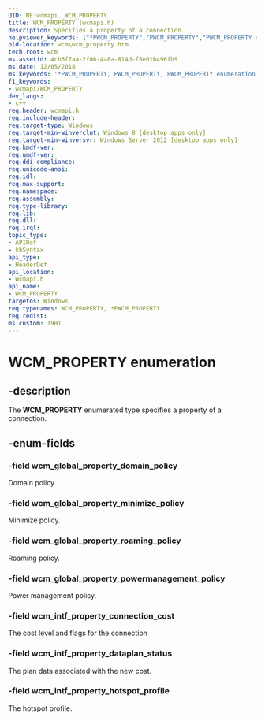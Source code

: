 ```yaml
---
UID: NE:wcmapi._WCM_PROPERTY
title: WCM_PROPERTY (wcmapi.h)
description: Specifies a property of a connection.
helpviewer_keywords: ["*PWCM_PROPERTY","PWCM_PROPERTY","PWCM_PROPERTY enumeration pointer [Windows Connection Manager]","WCM_PROPERTY","WCM_PROPERTY enumeration [Windows Connection Manager]","wcm.wcm_property","wcm_global_property_domain_policy","wcm_global_property_minimize_policy","wcm_global_property_powermanagement_policy","wcm_global_property_roaming_policy","wcm_intf_property_connection_cost","wcm_intf_property_dataplan_status","wcm_intf_property_hotspot_profile","wcmapi/PWCM_PROPERTY","wcmapi/WCM_PROPERTY","wcmapi/wcm_global_property_domain_policy","wcmapi/wcm_global_property_minimize_policy","wcmapi/wcm_global_property_powermanagement_policy","wcmapi/wcm_global_property_roaming_policy","wcmapi/wcm_intf_property_connection_cost","wcmapi/wcm_intf_property_dataplan_status","wcmapi/wcm_intf_property_hotspot_profile"]
old-location: wcm\wcm_property.htm
tech.root: wcm
ms.assetid: 4cb5f7aa-2f06-4a8a-814d-f8e01b496fb9
ms.date: 12/05/2018
ms.keywords: '*PWCM_PROPERTY, PWCM_PROPERTY, PWCM_PROPERTY enumeration pointer [Windows Connection Manager], WCM_PROPERTY, WCM_PROPERTY enumeration [Windows Connection Manager], wcm.wcm_property, wcm_global_property_domain_policy, wcm_global_property_minimize_policy, wcm_global_property_powermanagement_policy, wcm_global_property_roaming_policy, wcm_intf_property_connection_cost, wcm_intf_property_dataplan_status, wcm_intf_property_hotspot_profile, wcmapi/PWCM_PROPERTY, wcmapi/WCM_PROPERTY, wcmapi/wcm_global_property_domain_policy, wcmapi/wcm_global_property_minimize_policy, wcmapi/wcm_global_property_powermanagement_policy, wcmapi/wcm_global_property_roaming_policy, wcmapi/wcm_intf_property_connection_cost, wcmapi/wcm_intf_property_dataplan_status, wcmapi/wcm_intf_property_hotspot_profile'
f1_keywords:
- wcmapi/WCM_PROPERTY
dev_langs:
- c++
req.header: wcmapi.h
req.include-header: 
req.target-type: Windows
req.target-min-winverclnt: Windows 8 [desktop apps only]
req.target-min-winversvr: Windows Server 2012 [desktop apps only]
req.kmdf-ver: 
req.umdf-ver: 
req.ddi-compliance: 
req.unicode-ansi: 
req.idl: 
req.max-support: 
req.namespace: 
req.assembly: 
req.type-library: 
req.lib: 
req.dll: 
req.irql: 
topic_type:
- APIRef
- kbSyntax
api_type:
- HeaderDef
api_location:
- Wcmapi.h
api_name:
- WCM_PROPERTY
targetos: Windows
req.typenames: WCM_PROPERTY, *PWCM_PROPERTY
req.redist: 
ms.custom: 19H1
---
```


# WCM_PROPERTY enumeration


## -description


The <b>WCM_PROPERTY</b> enumerated type specifies a property of a connection.


## -enum-fields




### -field wcm_global_property_domain_policy

Domain policy.


### -field wcm_global_property_minimize_policy

Minimize policy.


### -field wcm_global_property_roaming_policy

Roaming policy.


### -field wcm_global_property_powermanagement_policy

Power management policy.


### -field wcm_intf_property_connection_cost

The cost level and flags for the connection


### -field wcm_intf_property_dataplan_status

The plan data associated with the new cost.


### -field wcm_intf_property_hotspot_profile

The hotspot profile.

